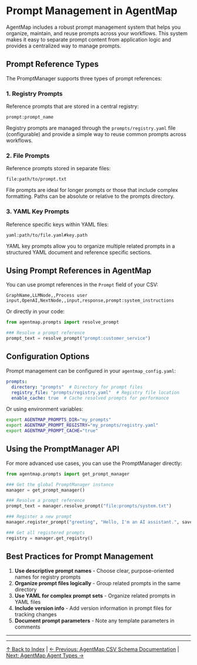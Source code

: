# Prompt Management in AgentMap

AgentMap includes a robust prompt management system that helps you organize, maintain, and reuse prompts across your workflows. This system makes it easy to separate prompt content from application logic and provides a centralized way to manage prompts.

## Prompt Reference Types

The PromptManager supports three types of prompt references:

### 1. Registry Prompts

Reference prompts that are stored in a central registry:

```
prompt:prompt_name
```

Registry prompts are managed through the `prompts/registry.yaml` file (configurable) and provide a simple way to reuse common prompts across workflows.

### 2. File Prompts

Reference prompts stored in separate files:

```
file:path/to/prompt.txt
```

File prompts are ideal for longer prompts or those that include complex formatting. Paths can be absolute or relative to the prompts directory.

### 3. YAML Key Prompts

Reference specific keys within YAML files:

```
yaml:path/to/file.yaml#key.path
```

YAML key prompts allow you to organize multiple related prompts in a structured YAML document and reference specific sections.

## Using Prompt References in AgentMap

You can use prompt references in the `Prompt` field of your CSV:

```csv
GraphName,LLMNode,,Process user input,OpenAI,NextNode,,input,response,prompt:system_instructions
```

Or directly in your code:

```python
from agentmap.prompts import resolve_prompt

### Resolve a prompt reference
prompt_text = resolve_prompt("prompt:customer_service")
```

## Configuration Options

Prompt management can be configured in your `agentmap_config.yaml`:

```yaml
prompts:
  directory: "prompts"  # Directory for prompt files
  registry_file: "prompts/registry.yaml"  # Registry file location
  enable_cache: true  # Cache resolved prompts for performance
```

Or using environment variables:

```bash
export AGENTMAP_PROMPTS_DIR="my_prompts"
export AGENTMAP_PROMPT_REGISTRY="my_prompts/registry.yaml"
export AGENTMAP_PROMPT_CACHE="true"
```

## Using the PromptManager API

For more advanced use cases, you can use the PromptManager directly:

```python
from agentmap.prompts import get_prompt_manager

### Get the global PromptManager instance
manager = get_prompt_manager()

### Resolve a prompt reference
prompt_text = manager.resolve_prompt("file:prompts/system.txt")

### Register a new prompt
manager.register_prompt("greeting", "Hello, I'm an AI assistant.", save=True)

### Get all registered prompts
registry = manager.get_registry()
```

## Best Practices for Prompt Management

1. **Use descriptive prompt names** - Choose clear, purpose-oriented names for registry prompts
2. **Organize prompt files logically** - Group related prompts in the same directory
3. **Use YAML for complex prompt sets** - Organize related prompts in YAML files
4. **Include version info** - Add version information in prompt files for tracking changes
5. **Document prompt parameters** - Note any template parameters in comments
---

---

[↑ Back to Index](index.md) | [← Previous: AgentMap CSV Schema Documentation](agentmap_csv_schema_documentation.md) | [Next: AgentMap Agent Types →](agentmap_agent_types.md)
